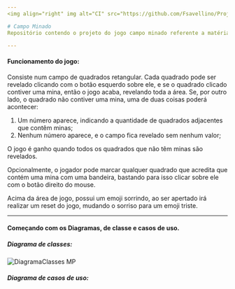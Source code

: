 ```yaml
---
<img align="right" img alt="CI" src="https://github.com/Fsavellino/Project-POO-/assets/72568537/2caaadcf-050f-403a-a539-edf2aebe7297" width="111" />

# Campo Minado
Repositório contendo o projeto do jogo campo minado referente a matéria de programação orientada a objetos.

---
```


#### Funcionamento do jogo:

Consiste num campo de quadrados retangular. Cada quadrado pode ser revelado clicando com o botão esquerdo sobre ele, e se o quadrado clicado contiver uma mina, então o jogo acaba, revelando toda a área. Se, por outro lado, o quadrado não contiver uma mina, uma de duas coisas poderá acontecer:

1. Um número aparece, indicando a quantidade de quadrados adjacentes que contêm minas;
2. Nenhum número aparece, e o campo fica revelado sem nenhum valor;

O jogo é ganho quando todos os quadrados que não têm minas são revelados.

Opcionalmente, o jogador pode marcar qualquer quadrado que acredita que contém uma mina com uma bandeira, bastando para isso clicar sobre ele com o botão direito do mouse.

Acima da área de jogo, possui um emoji sorrindo, ao ser apertado irá realizar um reset do jogo, mudando o sorriso para um emoji triste.

---

#### Começando com os Diagramas, de classe e casos de uso.

##### Diagrama de classes:

![DiagramaClasses MP](https://github.com/Fsavellino/Project-POO/assets/72568537/43e2b8c8-01f6-4158-b6c3-5ef94c26ba78)

##### Diagrama de casos de uso:

